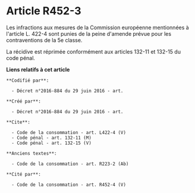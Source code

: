 # Article R452-3

Les infractions aux mesures de la Commission européenne mentionnées à l'article L. 422-4 sont punies de la peine d'amende
prévue pour les contraventions de la 5e classe. 

La récidive est réprimée conformément aux articles 132-11 et 132-15 du code pénal.

**Liens relatifs à cet article**

	**Codifié par**:

	  - Décret n°2016-884 du 29 juin 2016 - art.

	**Créé par**:

	  - Décret n°2016-884 du 29 juin 2016 - art.

	**Cite**:

	  - Code de la consommation - art. L422-4 (V)
	  - Code pénal - art. 132-11 (M)
	  - Code pénal - art. 132-15 (V)

	**Anciens textes**:

	  - Code de la consommation - art. R223-2 (Ab)

	**Cité par**:

	  - Code de la consommation - art. R452-4 (V)
